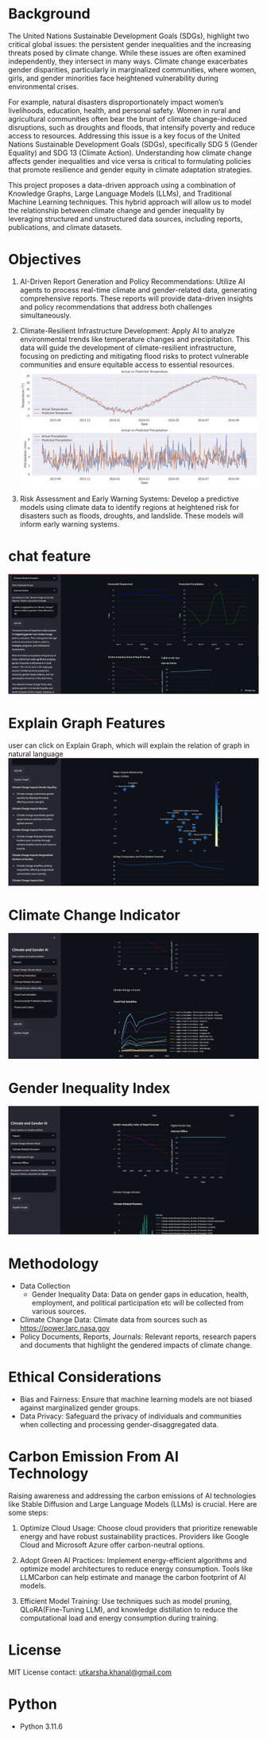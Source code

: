 # Background
The United Nations Sustainable Development Goals (SDGs), highlight two critical global issues: the persistent gender inequalities and the increasing threats posed by climate change. While these issues are often examined independently, they intersect in many ways. Climate change exacerbates gender disparities, particularly in marginalized communities, where women, girls, and gender minorities face heightened vulnerability during environmental crises.

For example, natural disasters disproportionately impact women’s livelihoods, education, health, and personal safety. Women in rural and agricultural communities often bear the brunt of climate change-induced disruptions, such as droughts and floods, that intensify poverty and reduce access to resources.
Addressing this issue is a key focus of the United Nations Sustainable Development Goals (SDGs), specifically SDG 5 (Gender Equality) and SDG 13 (Climate Action). Understanding how climate change affects gender inequalities and vice versa is critical to formulating policies that promote resilience and gender equity in climate adaptation strategies.

This project proposes a data-driven approach using a combination of Knowledge Graphs, Large Language Models (LLMs), and Traditional Machine Learning techniques. This hybrid approach will allow us to model the relationship between climate change and gender inequality by leveraging structured and unstructured data sources, including reports, publications, and climate datasets.

# Objectives

1. AI-Driven Report Generation and Policy Recommendations:
Utilize AI agents to process real-time climate and gender-related data, generating comprehensive reports. These reports will provide data-driven insights and policy recommendations that address both challenges simultaneously.

2. Climate-Resilient Infrastructure Development:
Apply AI to analyze environmental trends like temperature changes and precipitation. This data will guide the development of climate-resilient infrastructure, focusing on predicting and mitigating flood risks to protect vulnerable communities and ensure equitable access to essential resources.
![alt text](screenshot/image-6.png)

3. Risk Assessment and Early Warning Systems:
Develop a predictive models using climate data to identify regions at heightened risk for disasters such as floods, droughts, and landslide. These models will inform early warning systems.


# chat feature
![alt text](screenshot/Image.png)

# Explain Graph Features
user can click on Explain Graph, which will explain the relation of graph in natural language
![alt text](screenshot/image-4.png)

# Climate Change Indicator 
![alt text](screenshot/image-7.png)

# Gender Inequality Index
![alt text](screenshot/image-3.png)

# Methodology
- Data Collection
    - Gender Inequality Data: Data on gender gaps in education, health, employment, and political participation etc will be collected from various sources. 
- Climate Change Data: Climate data from sources such as https://power.larc.nasa.gov   
- Policy Documents, Reports, Journals: Relevant reports, research papers and documents that highlight the gendered impacts of climate change.

# Ethical Considerations
- Bias and Fairness: Ensure that machine learning models are not biased against marginalized gender groups. 
- Data Privacy: Safeguard the privacy of individuals and communities when collecting and processing gender-disaggregated data.

# Carbon Emission From AI Technology
Raising awareness and addressing the carbon emissions of AI technologies like Stable Diffusion and Large Language Models (LLMs) is crucial. Here are some steps:
1. Optimize Cloud Usage: Choose cloud providers that prioritize renewable energy and have robust sustainability practices. Providers like Google Cloud and Microsoft Azure offer carbon-neutral options.

2. Adopt Green AI Practices: Implement energy-efficient algorithms and optimize model architectures to reduce energy consumption. Tools like LLMCarbon can help estimate and manage the carbon footprint of AI models.

3. Efficient Model Training: Use techniques such as model pruning, QLoRA(Fine-Tuning LLM), and knowledge distillation to reduce the computational load and energy consumption during training.


# License
MIT License
contact: utkarsha.khanal@gmail.com

# Python
- Python 3.11.6 

